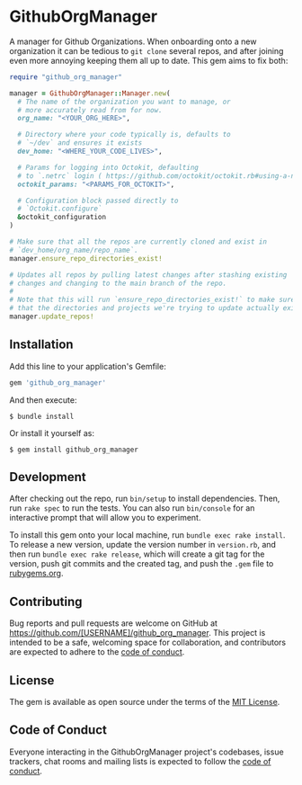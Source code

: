 # GithubOrgManager

A manager for Github Organizations. When onboarding onto a new organization it can be tedious to `git clone` several repos, and after joining even more annoying keeping them all up to date. This gem aims to fix both:

```ruby
require "github_org_manager"

manager = GithubOrgManager::Manager.new(
  # The name of the organization you want to manage, or
  # more accurately read from for now.
  org_name: "<YOUR_ORG_HERE>",

  # Directory where your code typically is, defaults to
  # `~/dev` and ensures it exists
  dev_home: "<WHERE_YOUR_CODE_LIVES>",

  # Params for logging into Octokit, defaulting
  # to `.netrc` login ( https://github.com/octokit/octokit.rb#using-a-netrc-file )
  octokit_params: "<PARAMS_FOR_OCTOKIT>",

  # Configuration block passed directly to
  # `Octokit.configure`
  &octokit_configuration
)

# Make sure that all the repos are currently cloned and exist in
# `dev_home/org_name/repo_name`.
manager.ensure_repo_directories_exist!

# Updates all repos by pulling latest changes after stashing existing
# changes and changing to the main branch of the repo.
#
# Note that this will run `ensure_repo_directories_exist!` to make sure
# that the directories and projects we're trying to update actually exist
manager.update_repos!
```

## Installation

Add this line to your application's Gemfile:

```ruby
gem 'github_org_manager'
```

And then execute:

    $ bundle install

Or install it yourself as:

    $ gem install github_org_manager

## Development

After checking out the repo, run `bin/setup` to install dependencies. Then, run `rake spec` to run the tests. You can also run `bin/console` for an interactive prompt that will allow you to experiment.

To install this gem onto your local machine, run `bundle exec rake install`. To release a new version, update the version number in `version.rb`, and then run `bundle exec rake release`, which will create a git tag for the version, push git commits and the created tag, and push the `.gem` file to [rubygems.org](https://rubygems.org).

## Contributing

Bug reports and pull requests are welcome on GitHub at https://github.com/[USERNAME]/github_org_manager. This project is intended to be a safe, welcoming space for collaboration, and contributors are expected to adhere to the [code of conduct](https://github.com/[USERNAME]/github_org_manager/blob/main/CODE_OF_CONDUCT.md).

## License

The gem is available as open source under the terms of the [MIT License](https://opensource.org/licenses/MIT).

## Code of Conduct

Everyone interacting in the GithubOrgManager project's codebases, issue trackers, chat rooms and mailing lists is expected to follow the [code of conduct](https://github.com/baweaver/github_org_manager/blob/main/CODE_OF_CONDUCT.md).
